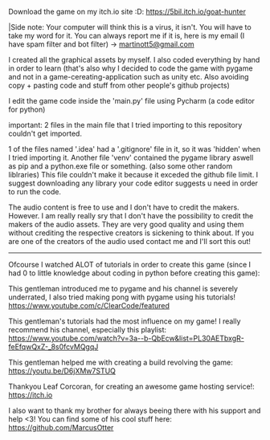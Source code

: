 Download the game on my itch.io site :D: https://5bil.itch.io/goat-hunter

|Side note: Your computer will think this is a virus, it isn't. You will have to take my word for it. You can always report me if it is, here is my email (I have spam filter
and bot filter) -> martinott5@gmail.com


I created all the graphical assets by myself.
I also coded everything by hand in order to learn (that's also why I decided to code the game with pygame and not in a game-cereating-application such as unity etc.
Also avoiding copy + pasting code and stuff from other people's github projects)

I edit the game code inside the 'main.py' file using Pycharm (a code editor for python)

important: 2 files in the main file that I tried importing to this repository couldn't get imported.

1 of the files named '.idea' had a '.gitignore' file in it, so it was 'hidden' when I tried importing it.
Another file 'venv' contained the pygame library aswell as pip and a python.exe file or something. (also some other random liblraries)
This file couldn't make it because it exceded the github file limit. I suggest downloading any library your code editor suggests u need in order to run the code. 

The audio content is free to use and I don't have to credit the makers.
However. I am really really sry that I don't have the possibility to credit the makers of the audio assets. They are very good quality and using them without crediting the
respective creators is sickening to think about. If you are one of the creators of the audio used contact me and I'll sort this out!

___________________________________________________________________________________________________________________________________________________________
Ofcourse I watched ALOT of tutorials in order to create this game (since I had 0 to little knowledge about coding in python before creating this game):

This gentleman introduced me to pygame and his channel is severely underrated, I also tried making pong with pygame using his tutorials!
https://www.youtube.com/c/ClearCode/featured

This gentleman's tutorials had the most influence on my game! I really recommend his channel, especially this playlist:
https://www.youtube.com/watch?v=3a--b-QbEcw&list=PL30AETbxgR-feEfqwQxZ-_8s0fcvMQgqJ

This gentleman helped me with creating a build revolving the game:
https://youtu.be/D6jXMw7STUQ

Thankyou Leaf Corcoran, for creating an awesome game hosting service!:
https://itch.io

I also want to thank my brother for always beeing there with his support and help <3! You can find some of his cool stuff here:
https://github.com/MarcusOtter
